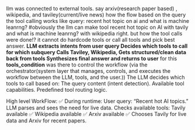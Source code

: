 llm was connected to external tools.
say arxiv(research paper based) , wikipedia, and taviley(current/live news)
how the flow based on the query the tool calling works
like query: recent hot topic on ai and what is machine leanrng?
#obviously the llm can make tool recent hot topic on AI with tavily and what is machine leanrng? with wikipedia right.
but how the tool calls were done!?
it cannot do hardcode tools or call all tools and pick best answer.
**LLM extracts intents from user query Decides which tools to call for which subquery Calls Taviley, Wikipedia, Gets structured/clean data back from tools Synthesizes final answer and returns to user**
for this **tools_condition** was there to control the workflow  (via the orchestrator(system layer that manages, controls, and executes the workflow between the LLM, tools, and the user.))
The LLM decides which tools to call based on:
The query content (intent detection).
Available tool capabilities.
Predefined tool routing logic.

High level WorkFlow:
✅ During runtime:
User query: “Recent hot AI topics.”
LLM parses and sees the need for live data.
Checks available tools:
Tavily available ✅
Wikipedia available ✅
Arxiv available ✅
Chooses Tavily for live data and Arxiv for recent papers.
